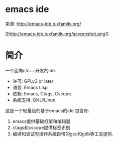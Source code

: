 # emacs ide

来源: http://emacs-ide.tuxfamily.org/

[[http://emacs-ide.tuxfamily.org/screenshot.png]]

# 简介

一个面向c/c++开发的ide.

* 许可: GPLv3 or later
* 语言: Emacs Lisp
* 依赖: Emacs, Ctags, Cscope.
* 系统支持: GNU/Linux

这是一个轻量级的基于emacs的ide.包含有:

1. emacs提供基础框架和编辑器
2. ctags和cscope提供标签识别
3. 编译和调试有操作系统自带的gcc和gdb等工具提供.
